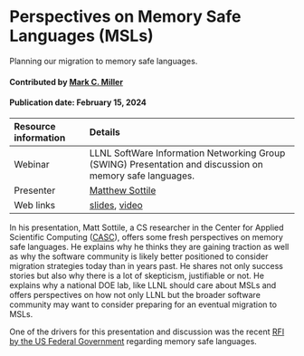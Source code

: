 # Perspectives on Memory Safe Languages (MSLs)
<!--deck text start-->
Planning our migration to memory safe languages.
<!--deck text end-->

#### Contributed by [Mark C. Miller](https://github.com/markcmiller86 "Mark C. Miller GitHub Profile")
#### Publication date: February 15, 2024

Resource information | Details 
:--- | :--- 
Webinar | LLNL SoftWare Information Networking Group (SWING) Presentation and discussion on memory safe languages.
Presenter | [Matthew Sottile](https://github.com/mjsottile)
Web links | [slides](), [video](https://youtu.be/EAzpN1QY5ow?si=ZVfRHWovLgv4DZfo)

In his presentation, Matt Sottile, a CS researcher in the Center for Applied Scientific Computing ([CASC](https://computing.llnl.gov/casc)), offers some fresh perspectives on memory safe languages.
He explains why he thinks they are gaining traction as well as why the software community is likely better positioned to consider migration strategies today than in years past.
He shares not only success stories but also why there is a lot of skepticism, justifiable or not.
He explains why a national DOE lab, like LLNL should care about MSLs and offers perspectives on how not only LLNL but the broader software community may want to consider preparing for an eventual migration to MSLs.

One of the drivers for this presentation and discussion was the recent [RFI by the US Federal Government](https://bssw.io/items/us-federal-government-effort-to-champion-adoption-of-memory-safe-languages) regarding memory safe languages.

<!---
Publish: yes
Topics: Requirements, Software Engineering, Discussion and Question Sites
Pinned: no
RSS update: 2024-02-15
--->
